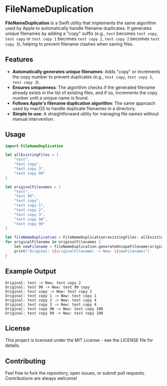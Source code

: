 # FileNameDuplication

**FileNameDuplication** is a Swift utility that implements the same algorithm used by Apple to automatically handle filename duplicates. It generates unique filenames by adding a "copy" suffix (e.g., `test` becomes `test copy`, `test copy` or `test copy 1` becomes `test copy 2`, `test copy 2` becomes `test copy 3`), helping to prevent filename clashes when saving files.

## Features

- **Automatically generates unique filenames**: Adds "copy" or increments the copy number to prevent duplicates (e.g., `test copy`, `test copy 2`, `test copy 3`).
- **Ensures uniqueness**: The algorithm checks if the generated filename already exists in the list of existing files, and if so, increments the copy number until a unique name is found.
- **Follows Apple's filename duplication algorithm**: The same approach used by macOS to handle duplicate filenames in a directory.
- **Simple to use**: A straightforward utility for managing file names without manual intervention.

## Usage

```swift
import FileNameDuplication

let allExistingFiles = [
    "test",
    "test copy",
    "test copy 3",
    "test copy 99"
]

let originalFilenames = [
    "test",
    "test 99",
    "test copy",
    "test copy 1",
    "test copy 2",
    "test copy 3",
    "test copy 98",
    "test copy 99"
]

let fileNameDuplication = FileNameDuplication(existingFiles: allExistingFiles)
for originalFilename in originalFilenames {
    let newFilename = fileNameDuplication.generateUniqueFilename(originalName: originalFilename)
    print("Original: \(originalFilename) -> New: \(newFilename)")
}
```

## Example Output
```
Original: test -> New: test copy 2
Original: test 99 -> New: test 99 copy
Original: test copy -> New: test copy 2
Original: test copy 1 -> New: test copy 2
Original: test copy 2 -> New: test copy 4
Original: test copy 3 -> New: test copy 4
Original: test copy 98 -> New: test copy 100
Original: test copy 99 -> New: test copy 100
```
## License

This project is licensed under the MIT License - see the LICENSE file for details.

## Contributing

Feel free to fork the repository, open issues, or submit pull requests. Contributions are always welcome!
